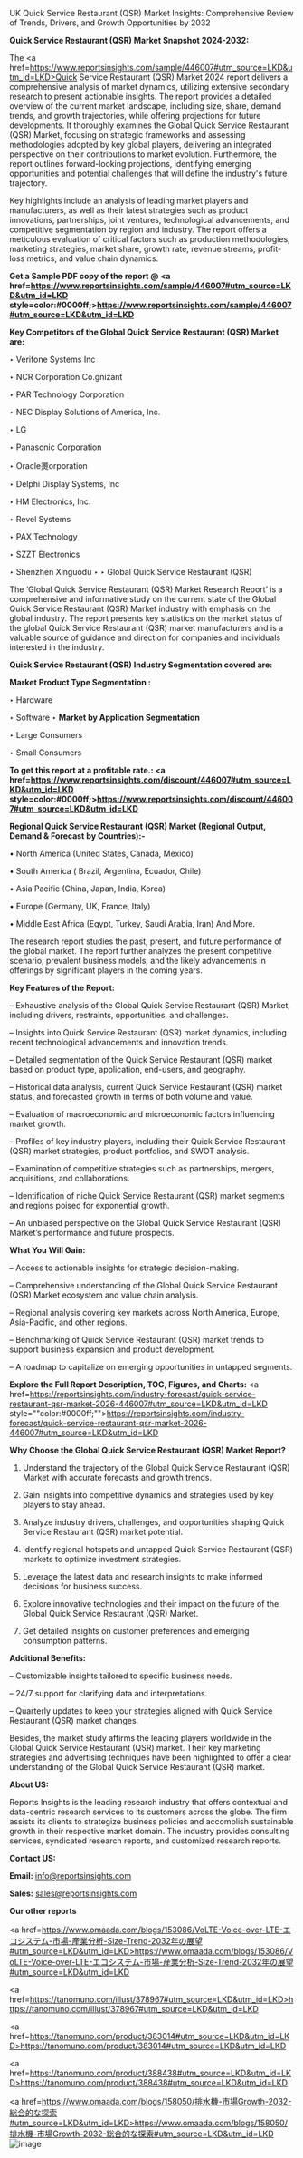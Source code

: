  UK Quick Service Restaurant (QSR) Market Insights: Comprehensive Review of Trends, Drivers, and Growth Opportunities by 2032

<strong>Quick Service Restaurant (QSR) Market Snapshot 2024-2032:</strong>

The <a href=https://www.reportsinsights.com/sample/446007#utm_source=LKD&utm_id=LKD>Quick Service Restaurant (QSR) Market 2024 report</a> delivers a comprehensive analysis of market dynamics, utilizing extensive secondary research to present actionable insights. The report provides a detailed overview of the current market landscape, including size, share, demand trends, and growth trajectories, while offering projections for future developments. It thoroughly examines the Global Quick Service Restaurant (QSR) Market, focusing on strategic frameworks and assessing methodologies adopted by key global players, delivering an integrated perspective on their contributions to market evolution. Furthermore, the report outlines forward-looking projections, identifying emerging opportunities and potential challenges that will define the industry's future trajectory.

Key highlights include an analysis of leading market players and manufacturers, as well as their latest strategies such as product innovations, partnerships, joint ventures, technological advancements, and competitive segmentation by region and industry. The report offers a meticulous evaluation of critical factors such as production methodologies, marketing strategies, market share, growth rate, revenue streams, profit-loss metrics, and value chain dynamics.

<strong>Get a Sample PDF copy of the report @ <a href=https://www.reportsinsights.com/sample/446007#utm_source=LKD&utm_id=LKD style=color:#0000ff;>https://www.reportsinsights.com/sample/446007#utm_source=LKD&utm_id=LKD</a></strong>

<strong>Key Competitors of the Global Quick Service Restaurant (QSR) Market are:</strong>

‣ Verifone Systems Inc

‣ NCR Corporation
 Co.gnizant

‣ PAR Technology Corporation

‣ NEC Display Solutions of America, Inc.

‣ LG

‣ Panasonic Corporation

‣ Oracle燙orporation

‣ Delphi Display Systems, Inc

‣ HM Electronics, Inc.

‣ Revel Systems

‣ PAX Technology

‣ SZZT Electronics

‣ Shenzhen Xinguodu
‣ 
‣ Global Quick Service Restaurant (QSR)

The ‘Global Quick Service Restaurant (QSR) Market Research Report’ is a comprehensive and informative study on the current state of the Global Quick Service Restaurant (QSR) Market industry with emphasis on the global industry. The report presents key statistics on the market status of the global Quick Service Restaurant (QSR) market manufacturers and is a valuable source of guidance and direction for companies and individuals interested in the industry.

<strong>Quick Service Restaurant (QSR) Industry Segmentation covered are:</strong>

<strong>Market Product Type Segmentation :</strong>

‣ Hardware

‣ Software
‣ 
<strong>Market by Application Segmentation</strong>

‣ Large Consumers

‣ Small Consumers

<strong>To get this report at a profitable rate.: <a href=https://www.reportsinsights.com/discount/446007#utm_source=LKD&utm_id=LKD style=color:#0000ff;>https://www.reportsinsights.com/discount/446007#utm_source=LKD&utm_id=LKD</a></strong>

<strong>Regional Quick Service Restaurant (QSR) Market (Regional Output, Demand &amp; Forecast by Countries):-</strong>

• North America (United States, Canada, Mexico)

• South America ( Brazil, Argentina, Ecuador, Chile)

• Asia Pacific (China, Japan, India, Korea)

• Europe (Germany, UK, France, Italy)

• Middle East Africa (Egypt, Turkey, Saudi Arabia, Iran) And More.

The research report studies the past, present, and future performance of the global market. The report further analyzes the present competitive scenario, prevalent business models, and the likely advancements in offerings by significant players in the coming years.

<strong>Key Features of the Report:</strong>

– Exhaustive analysis of the Global Quick Service Restaurant (QSR) Market, including drivers, restraints, opportunities, and challenges.

– Insights into Quick Service Restaurant (QSR) market dynamics, including recent technological advancements and innovation trends.

– Detailed segmentation of the Quick Service Restaurant (QSR) market based on product type, application, end-users, and geography.

– Historical data analysis, current Quick Service Restaurant (QSR) market status, and forecasted growth in terms of both volume and value.

– Evaluation of macroeconomic and microeconomic factors influencing market growth.

– Profiles of key industry players, including their Quick Service Restaurant (QSR) market strategies, product portfolios, and SWOT analysis.

– Examination of competitive strategies such as partnerships, mergers, acquisitions, and collaborations.

– Identification of niche Quick Service Restaurant (QSR) market segments and regions poised for exponential growth.

– An unbiased perspective on the Global Quick Service Restaurant (QSR) Market’s performance and future prospects.

<strong>What You Will Gain:</strong>

– Access to actionable insights for strategic decision-making.

– Comprehensive understanding of the Global Quick Service Restaurant (QSR) Market ecosystem and value chain analysis.

– Regional analysis covering key markets across North America, Europe, Asia-Pacific, and other regions.

– Benchmarking of Quick Service Restaurant (QSR) market trends to support business expansion and product development.

– A roadmap to capitalize on emerging opportunities in untapped segments.

<strong>Explore the Full Report Description, TOC, Figures, and Charts:</strong>
<a href=https://reportsinsights.com/industry-forecast/quick-service-restaurant-qsr-market-2026-446007#utm_source=LKD&utm_id=LKD style=""color:#0000ff;"">https://reportsinsights.com/industry-forecast/quick-service-restaurant-qsr-market-2026-446007#utm_source=LKD&utm_id=LKD</a>

<strong>Why Choose the Global Quick Service Restaurant (QSR) Market Report?</strong>

1. Understand the trajectory of the Global Quick Service Restaurant (QSR) Market with accurate forecasts and growth trends.

2. Gain insights into competitive dynamics and strategies used by key players to stay ahead.

3. Analyze industry drivers, challenges, and opportunities shaping Quick Service Restaurant (QSR) market potential.

4. Identify regional hotspots and untapped Quick Service Restaurant (QSR) markets to optimize investment strategies.

5. Leverage the latest data and research insights to make informed decisions for business success.

6. Explore innovative technologies and their impact on the future of the Global Quick Service Restaurant (QSR) Market.

7. Get detailed insights on customer preferences and emerging consumption patterns.

<strong>Additional Benefits:</strong>

– Customizable insights tailored to specific business needs.

– 24/7 support for clarifying data and interpretations.

– Quarterly updates to keep your strategies aligned with Quick Service Restaurant (QSR) market changes.

Besides, the market study affirms the leading players worldwide in the Global Quick Service Restaurant (QSR) market. Their key marketing strategies and advertising techniques have been highlighted to offer a clear understanding of the Global Quick Service Restaurant (QSR) market.

<strong><strong>About US</strong>:</strong>

Reports Insights is the leading research industry that offers contextual and data-centric research services to its customers across the globe. The firm assists its clients to strategize business policies and accomplish sustainable growth in their respective market domain. The industry provides consulting services, syndicated research reports, and customized research reports.

<strong>Contact US:</strong>

<p class=><b>Email:</b> <a href=mailto:info@reportsinsights.com>info@reportsinsights.com</a></p>
<p class=><b>Sales:</b> <a href=mailto:sales@reportsinsights.com>sales@reportsinsights.com</a></p>

<strong>Our other reports</strong>

<a href=https://www.omaada.com/blogs/153086/VoLTE-Voice-over-LTE-エコシステム-市場-産業分析-Size-Trend-2032年の展望#utm_source=LKD&utm_id=LKD>https://www.omaada.com/blogs/153086/VoLTE-Voice-over-LTE-エコシステム-市場-産業分析-Size-Trend-2032年の展望#utm_source=LKD&utm_id=LKD</a>

<a href=https://tanomuno.com/illust/378967#utm_source=LKD&utm_id=LKD>https://tanomuno.com/illust/378967#utm_source=LKD&utm_id=LKD</a>

<a href=https://tanomuno.com/product/383014#utm_source=LKD&utm_id=LKD>https://tanomuno.com/product/383014#utm_source=LKD&utm_id=LKD</a>

<a href=https://tanomuno.com/product/388438#utm_source=LKD&utm_id=LKD>https://tanomuno.com/product/388438#utm_source=LKD&utm_id=LKD</a>

<a href=https://www.omaada.com/blogs/158050/排水機-市場Growth-2032-総合的な探索#utm_source=LKD&utm_id=LKD>https://www.omaada.com/blogs/158050/排水機-市場Growth-2032-総合的な探索#utm_source=LKD&utm_id=LKD</a>
![image](https://github.com/user-attachments/assets/bab75c90-d8a0-46d4-b670-22fa8ffe8191)
